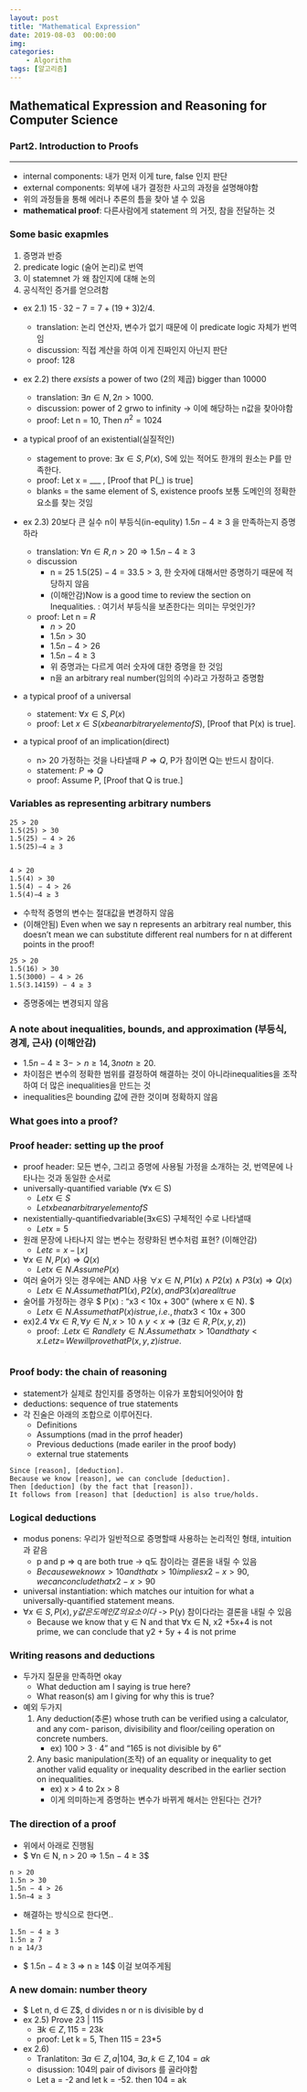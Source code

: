 ```yaml
---
layout: post
title: "Mathematical Expression"
date: 2019-08-03  00:00:00
img:
categories:
    - Algorithm
tags: [알고리즘]
---
```


## Mathematical Expression and Reasoning for Computer Science 

### Part2. Introduction to Proofs

---
- internal components: 내가 먼저 이게 ture, false 인지 판단
- external components: 외부에 내가 결정한 사고의 과정을 설명해야함
- 위의 과정들을 통해 에러나 추론의 틈을 찾아 낼 수 있음 
- **mathematical proof**: 다른사람에게 statement 의 거짓, 참을 전달하는 것 

### Some basic exapmles
1. 증명과 반증
2. predicate logic (술어 논리)로 번역
3. 이 statemnet 가 왜 참인지에 대해 논의
4. 공식적인 증거를 얻으려함 

- ex 2.1) $15·32 −7 = 7+(19+3)2/4.$
    - translation: 논리 연산자, 변수가 없기 때문에 이 predicate logic 자체가 번역임
    - discussion: 직접 계산을 하여 이게 진짜인지 아닌지 판단
    - proof: 128 
    
- ex 2.2) there *exsists* a power of two (2의 제곱) bigger than 10000
    - translation: $∃n∈N, 2n >1000.$
    - discussion: power of 2 grwo to infinity -> 이에 해당하는 n값을 찾아야함 
    - proof: Let n = 10, Then $n^2 = 1024$
- a typical proof of an existential(실질적인)
    - stagement to prove: $∃x ∈ S, P(x)$, S에 있는 적어도 한개의 원소는 P를 만족한다. 
    - proof: Let x = ___ , [Proof that P(_) is true]
    - blanks = the same element of S, existence proofs 보통 도메인의 정확한 요소를 찾는 것임
- ex 2.3) 20보다 큰 실수 n이 부등식(in-equlity) $1.5n − 4 ≥ 3$ 을 만족하는지 증명하라
    - translation: $∀n∈R, n>20⇒1.5n−4≥3$
    - discussion
        - n = 25 $1.5(25) - 4  = 33.5 > 3$, 한 숫자에 대해서만 증명하기 때문에 적당하지 않음 
        - (이해안감)Now is a good time to review the section on Inequalities. : 여기서 부등식을 보존한다는 의미는 무엇인가?
    - proof: Let n = $R$ 
        - $n > 20$
        - $1.5n > 30$
        - $1.5n - 4 > 26$
        - $1.5n - 4 ≥ 3$
        - 위 증명과는 다르게 여러 숫자에 대한 증명을 한 것임
        - n을 an arbitrary real number(임의의 수)라고 가정하고 증명함
- a typical proof of a universal
    - statement: $∀x ∈ S, P(x)$
    - proof: Let $x ∈ S (x be an arbitrary element of S)$, [Proof that P(x) is true].
    
- a typical proof of an implication(direct) 
    - n> 20 가정하는 것을 나타낼때 $P ⇒ Q$, P가 참이면 Q는 반드시 참이다.
    - statement: $P ⇒ Q$
    - proof: Assume P, [Proof that Q is true.]

### Variables as representing arbitrary numbers
```
25 > 20
1.5(25) > 30 
1.5(25) − 4 > 26
1.5(25)−4 ≥ 3


4 > 20 
1.5(4) > 30 
1.5(4) − 4 > 26
1.5(4)−4 ≥ 3
```
- 수학적 증명의 변수는 절대값을 변경하지 않음 
- (이해안됨) Even when we say n represents an arbitrary real number, this doesn’t mean we can substitute different real numbers for n at different points in the proof!

```
25 > 20 
1.5(16) > 30
1.5(3000) − 4 > 26
1.5(3.14159) − 4 ≥ 3
```
- 증명중에는 변경되지 않음 

### A note about inequalities, bounds, and approximation (부등식, 경계, 근사) (이해안감)
- $1.5n − 4 ≥ 3 -> n ≥ 14 , 3
not n ≥ 20.$ 
- 차이점은 변수의 정확한 범위를 결정하여 해결하는 것이 아니라inequalities을 조작하여 더 많은 inequalities을 만드는 것
- inequalities은 bounding 값에 관한 것이며 정확하지 않음

### What goes into a proof?
### Proof header: setting up the proof 
- proof header: 모든 변수, 그리고 증명에 사용될 가정을 소개하는 것, 번역문에 나타나는 것과 동일한 순서로 
- universally-quantified variable (∀x ∈ S)
    - $Let x ∈ S$
    - $Let x be an arbitrary element of S$
- nexistentially-quantifiedvariable(∃x∈S) 구체적인 수로 나타낼때
    - $Let x = 5$
- 원래 문장에 나타나지 않는 변수는 정량화된 변수처럼 표현? (이해안감)
    - $Let ε = x−⌊x⌋$
- $∀x ∈ N, P(x) ⇒ Q(x)$
    - $Let x ∈ N. Assume P(x)$
- 여러 술어가 잇는 경우에는 AND 사용 $∀x ∈ N, P1(x) ∧ P2(x) ∧ P3(x) ⇒ Q(x)$
    - $Let x ∈ N. Assume that P1(x), P2(x), and P3(x) are all true$
- 술어를 가정하는 경우 $ P(x) : “x3 < 10x + 300” (where x ∈ N). $
    - $Let x ∈ N. Assume that P(x) is true, i.e., that x3 < 10x + 300$
- ex)2.4 $∀x∈R, ∀y∈N,x>10∧y<x⇒(∃z∈R, P(x,y,z))$
    - proof: $.Letx∈Randlety∈N. Assumethatx>10andthaty<x. Let
z = _____. We will prove that P(x, y, z) is true.$

### Proof body: the chain of reasoning
- statement가 실제로 참인지를 증명하는 이유가 포함되어잇어야 함
- deductions: sequence of true statements 
- 각 진술은 아래의 조합으로 이루어진다.
    - Definitions
    - Assumptions (mad in the prrof header)
    - Previous deductions (made eariler in the proof body)
    - external true statements 
```
Since [reason], [deduction].
Because we know [reason], we can conclude [deduction].
Then [deduction] (by the fact that [reason]).
It follows from [reason] that [deduction] is also true/holds.
```

### Logical deductions 
- modus ponens: 우리가 일반적으로 증명할때 사용하는 논리적인 형태, intuition과 같음 
    - p and p ⇒ q are both true -> q도 참이라는 결론을 내릴 수 있음 
    - $Because we know x > 10 and that x > 10 implies x2 − x > 90, we can conclude that x2 − x > 90$
-  universal instantiation: which matches our intuition for what a universally-quantified statement means.
- $∀x ∈ S, P(x), y 값은 도메인 Z의 요소이다$ -> P(y) 참이다라는 결론을 내릴 수 있음 
    - Because we know that y ∈ N and that ∀x ∈ N, x2 +5x+4 is not prime, we can conclude that y2 + 5y + 4 is not prime
 
### Writing reasons and deductions
- 두가지 질문을 만족하면 okay
    - What deduction am I saying is true here?
    - What reason(s) am I giving for why this is true?
- 예외 두가지
    1. Any deduction(추론) whose truth can be verified using a calculator, and any com- parison, divisibility and floor/ceiling operation on concrete numbers. 
        - ex) 100 > 3 · 4” and “165 is not divisible by 6”
    2.  Any basic manipulation(조작) of an equality or inequality to get another valid equality or inequality described in the earlier section on inequalities.
        - ex) x > 4 to 2x > 8 
        - 이게 의미하는게 증명하는 변수가 바뀌게 해서는 안된다는 건가?

### The direction of a proof
- 위에서 아래로 진행됨
- $ ∀n ∈ N, n > 20 ⇒ 1.5n − 4 ≥ 3$
```
n > 20 
1.5n > 30 
1.5n − 4 > 26
1.5n−4 ≥ 3
```
- 해결하는 방식으로 한다면.. 
```
1.5n − 4 ≥ 3 
1.5n ≥ 7
n ≥ 14/3
```
- $ 1.5n − 4 ≥ 3 ⇒ n ≥ 14$ 이걸 보여주게됨

### A new domain: number theory 
- $ Let n, d ∈ Z$, d divides n or n is divisible by d 
- ex 2.5) Prove 23 | 115 
    - $∃k ∈ Z, 115 = 23k$
    - proof: Let k = 5, Then 115 = 23*5
- ex 2.6) 
    - Tranlatiton: $∃a ∈ Z, a | 104$, $∃a, k ∈ Z, 104 = ak$
    - disussion: 104의 pair of divisors 를 골라야함 
    - Let a = -2 and let k = -52. then 104 = ak


